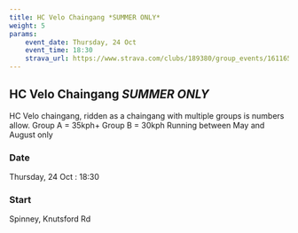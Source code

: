 ```yaml
---
title: HC Velo Chaingang *SUMMER ONLY*
weight: 5
params:
    event_date: Thursday, 24 Oct
    event_time: 18:30
    strava_url: https://www.strava.com/clubs/189380/group_events/1611651
---
```


## HC Velo Chaingang *SUMMER ONLY* 

HC Velo chaingang, ridden as a chaingang with multiple groups is numbers allow.
Group A = 35kph&#43;
Group B = 30kph
Running between May and August only

### Date

Thursday, 24 Oct : 18:30

### Start

Spinney, Knutsford Rd


